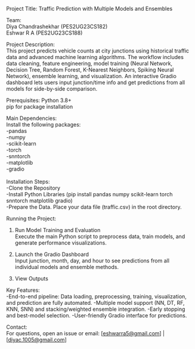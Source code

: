 Project Title:
Traffic Prediction with Multiple Models and Ensembles

Team: <br>
Diya Chandrashekhar (PES2UG23CS182)<br>
Eshwar R A (PES2UG23CS188)

Project Description: <br>
This project predicts vehicle counts at city junctions using historical traffic data and advanced machine learning algorithms. The workflow includes data cleaning, feature engineering, model training (Neural Network, Decision Tree, Random Forest, K-Nearest Neighbors, Spiking Neural Network), ensemble learning, and visualization. An interactive Gradio dashboard lets users input junction/time info and get predictions from all models for side-by-side comparison.​

Prerequisites:
Python 3.8+<br>
pip for package installation
<br>

Main Dependencies:<br>
Install the following packages:<br>
  -pandas<br>
  -numpy<br>
  -scikit-learn<br>
  -torch<br>
  -snntorch<br>
  -matplotlib<br>
  -gradio<br>
<br>
Installation Steps:<br>
-Clone the Repository<br>
-Install Python Libraries (pip install pandas numpy scikit-learn torch snntorch matplotlib gradio)<br>
-Prepare the Data. Place your data file (traffic.csv) in the root directory.<br>


Running the Project:<br>
1. Run Model Training and Evaluation<br>
Execute the main Python script to preprocess data, train models, and generate performance visualizations.

2. Launch the Gradio Dashboard<br>
Input junction, month, day, and hour to see predictions from all individual models and ensemble methods.

3. View Outputs<br>

Key Features:<br>
-End-to-end pipeline: Data loading, preprocessing, training, visualization, and prediction are fully automated.
-Multiple model support (NN, DT, RF, KNN, SNN) and stacking/weighted ensemble integration.
-Early stopping and best-model selection.
-User-friendly Gradio interface for predictions.

Contact:<br>
For questions, open an issue or email: [eshwarra5@gmail.com] | [diyac.1005@gmail.com]
